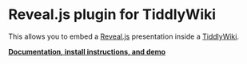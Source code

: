 # Reveal.js plugin for TiddlyWiki

This allows you to embed a [Reveal.js][reveal] presentation inside a [TiddlyWiki][tw].

**[Documentation, install instructions, and demo][demo]**

[tw]: https://tiddlywiki.com/
[reveal]: https://revealjs.com/
[demo]: https://sukima.github.io/tiddlywiki-reveal-js/
